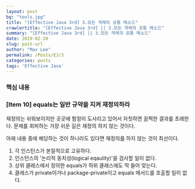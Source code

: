 ```yaml
---
layout: post
bg: "tools.jpg"
title: "[Effective Java 3rd] 3.모든 객체의 공통 메소드"
crawlertitle: "[Effective Java 3rd] || 3.모든 객체의 공통 메소드"
summary: "[Effective Java 3rd] || 3.모든 객체의 공통 메소드"
date: 2019-02-28
slug: post-url
author: "Max Lee"
permalink: /Posts/EJ/3
categories: posts
tags: 'Effective Java'
---
```


### 핵심 내용


### \[Item 10] equals는 일반 규약을 지켜 재정의하라
재정의는 쉬워보이지만 곳곳에 함정이 도사리고 있어서 자칫하면 끔찍한 결과를 초래한다. 문제를 회피하는 가장 쉬운 길은 재정의 하지 않는 것이다.

아래 내용 중에 해당하는 것이 하나라도 있다면 재정의를 하지 않는 것이 최선이다.
1. 각 인스턴스가 본질적으로 고유하다.
2. 인스턴스의 '논리적 동치성(logical eqaulity)'을 검사할 일이 없다. 
3. 상위 클래스에서 정의한 equals가 하위 클래스에도 딱 들어 맞는다.
4. 클래스가 private이거나 package-private이고 equals 메서드를 호출할 일이 없다.



